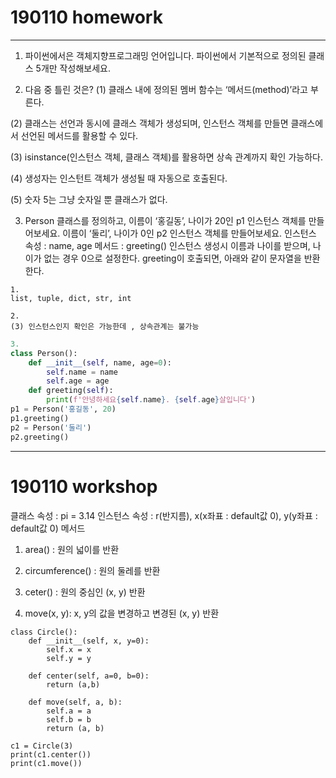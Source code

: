 # 190110 homework

---

1. 파이썬에서은 객체지향프로그래밍 언어입니다. 파이썬에서 기본적으로 정의된 클래스 5개만 작성해보세요.

2. 다음 중 틀린 것은?
  (1) 클래스 내에 정의된 멤버 함수는 ‘메서드(method)’라고 부른다. 

  (2) 클래스는 선언과 동시에 클래스 객체가 생성되며, 인스턴스 객체를 만들면 클래스에서 선언된 메서드를 활용할 수 있다. 

  (3) isinstance(인스턴스 객체, 클래스 객체)를 활용하면 상속 관계까지 확인 가능하다. 

  (4) 생성자는 인스턴트 객체가 생성될 때 자동으로 호출된다. 

  (5) 숫자 5는 그냥 숫자일 뿐 클래스가 없다.

3. Person 클래스를 정의하고, 이름이 ‘홍길동’, 나이가 20인 p1 인스턴스 객체를 만들어보세요. 이름이 ‘둘리’, 나이가 0인 p2 인스턴스 객체를 만들어보세요.
  인스턴스 속성 : name, age 메서드 : greeting()
  인스턴스 생성시 이름과 나이를 받으며, 나이가 없는 경우 0으로 설정한다. greeting이 호출되면, 아래와 같이 문자열을 반환한다.

```
1. 
list, tuple, dict, str, int
```

```
2.
(3) 인스턴스인지 확인은 가능한데 , 상속관계는 불가능
```

```python
3.
class Person():
    def __init__(self, name, age=0):
        self.name = name
        self.age = age
    def greeting(self):
        print(f'안녕하세요{self.name}. {self.age}살입니다')
p1 = Person('홍길동', 20)
p1.greeting()
p2 = Person('둘리')
p2.greeting()
```



---

# 190110 workshop

클래스 속성 : pi = 3.14 인스턴스 속성 : r(반지름), x(x좌표 : default값 0), y(y좌표 : default값 0) 메서드 

1) area() : 원의 넓이를 반환 

2) circumference() : 원의 둘레를 반환 

3) ceter() : 원의 중심인 (x, y) 반환

 4) move(x, y): x, y의 값을 변경하고 변경된 (x, y) 반환

```
class Circle():
    def __init__(self, x, y=0):
        self.x = x
        self.y = y

    def center(self, a=0, b=0):
        return (a,b)

    def move(self, a, b):
        self.a = a
        self.b = b
        return (a, b)

c1 = Circle(3)
print(c1.center())
print(c1.move())
```

